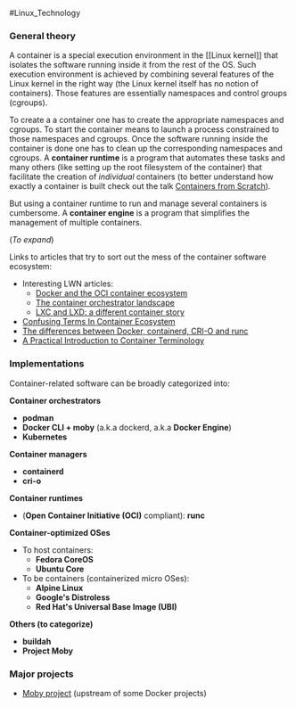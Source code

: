 #Linux_Technology

### General theory

A container is a special execution environment in the [[Linux kernel]] that isolates the software running inside it from the rest of the OS. Such execution environment is achieved by combining several features of the Linux kernel in the right way (the Linux kernel itself has no notion of containers). Those features are essentially namespaces and control groups (cgroups).

To create a a container one has to create the appropriate namespaces and cgroups. To start the container means to launch a process constrained to those namespaces and cgroups. Once the software running inside the container is done one has to clean up the corresponding namespaces and cgroups. A **container runtime** is a program that automates these tasks and many others (like setting up the root filesystem of the container) that facilitate the creation of *individual* containers (to better understand how exactly a container is built check out the talk [Containers from Scratch](https://www.youtube.com/watch?v=wyqoi52k5jM)).

But using a container runtime to run and manage several containers is cumbersome. A **container engine** is a program that simplifies the management of multiple containers.

(_To expand_)

Links to articles that try to sort out the mess of the container software ecosystem:

- Interesting LWN articles:
	- [Docker and the OCI container ecosystem](https://lwn.net/Articles/902049/)
	- [The container orchestrator landscape](https://lwn.net/Articles/905164/)
	- [LXC and LXD: a different container story](https://lwn.net/Articles/907613/)
- [Confusing Terms In Container Ecosystem](https://nikhilsoni.me/2019/04/05/confusing-terms-in-container-ecosystem/)
- [The differences between Docker, containerd, CRI-O and runc](https://www.tutorialworks.com/difference-docker-containerd-runc-crio-oci/)
- [A Practical Introduction to Container Terminology](https://developers.redhat.com/blog/2018/02/22/container-terminology-practical-introduction)

### Implementations

Container-related software can be broadly categorized into:

**Container orchestrators**

* **podman**
* **Docker CLI + moby** (a.k.a dockerd, a.k.a **Docker Engine**)
* **Kubernetes**

**Container managers**

- **containerd**
- **cri-o**

**Container runtimes**

- (**Open Container Initiative (OCI)** compliant): **runc**

**Container-optimized OSes**

  * To host containers:
    * **Fedora CoreOS**
    * **Ubuntu Core**
  * To be containers (containerized micro OSes):
    * **Alpine Linux**
    * **Google's Distroless**
    * **Red Hat's Universal Base Image (UBI)**

**Others (to categorize)**

- **buildah**
- **Project Moby**

### Major projects


- [Moby project](https://mobyproject.org/) (upstream of some Docker projects)

